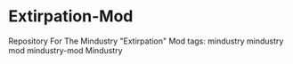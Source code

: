 # Extirpation-Mod
Repository For The Mindustry "Extirpation" Mod
tags:
mindustry
mindustry mod
mindustry-mod
Mindustry
